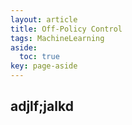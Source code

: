 ```yaml
---
layout: article
title: Off-Policy Control
tags: MachineLearning
aside:
  toc: true
key: page-aside
---
```


## adjlf;jalkd
